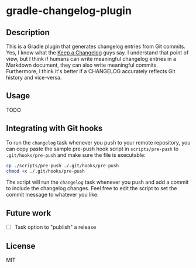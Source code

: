 # gradle-changelog-plugin

## Description

This is a Gradle plugin that generates changelog entries from Git commits. Yes, I know what the
[Keep a Changelog](https://keepachangelog.com/en/1.0.0/) guys say. I understand that point of view, but I think if
humans can write meaningful
changelog entries in a Markdown document, they can also write meaningful commits. Furthermore, I think it's
better if a CHANGELOG accurately reflects Git history and vice-versa.

## Usage

TODO

## Integrating with Git hooks

To run the `changelog` task whenever you push to your remote repository, you can copy paste the sample
pre-push hook script in `scripts/pre-push` to `.git/hooks/pre-push` and make sure the file is
executable:

```bash
cp ./scripts/pre-push ./.git/hooks/pre-push
chmod +x ./.git/hooks/pre-push
```

The script will run the `changelog` task whenever you push and add a commit to include the
changelog changes. Feel free to edit the script to set the commit message to whatever you like.

## Future work

- [ ] Task option to "publish" a release

## License

MIT
